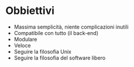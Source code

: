 # Obbiettivi

 * Massima semplicità, niente complicazioni inutili
 * Compatibile con tutto (il back-end)
 * Modulare
 * Veloce
 * Seguire la filosofia Unix
 * Seguire la filosofia del software libero

